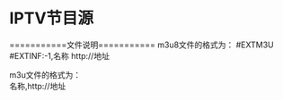 # IPTV节目源
  
===========文件说明===========
m3u8文件的格式为：
#EXTM3U
#EXTINF:-1,名称 
http://地址

m3u文件的格式为：  
名称,http://地址

